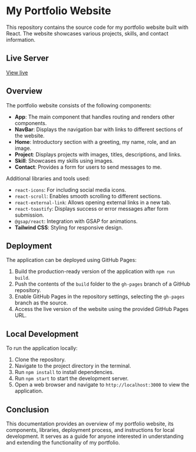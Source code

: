 # My Portfolio Website

This repository contains the source code for my portfolio website built with React. The website showcases various projects, skills, and contact information.

## Live Server
[View live](https://akilraj-1153.github.io/Akilraj-N-Portfolio/)

## Overview

The portfolio website consists of the following components:

- **App**: The main component that handles routing and renders other components.
- **NavBar**: Displays the navigation bar with links to different sections of the website.
- **Home**: Introductory section with a greeting, my name, role, and an image.
- **Project**: Displays projects with images, titles, descriptions, and links.
- **Skill**: Showcases my skills using images.
- **Contact**: Provides a form for users to send messages to me.

Additional libraries and tools used:

- `react-icons`: For including social media icons.
- `react-scroll`: Enables smooth scrolling to different sections.
- `react-external-link`: Allows opening external links in a new tab.
- `react-toastify`: Displays success or error messages after form submission.
- `@gsap/react`: Integration with GSAP for animations.
- **Tailwind CSS**: Styling for responsive design.

## Deployment

The application can be deployed using GitHub Pages:

1. Build the production-ready version of the application with `npm run build`.
2. Push the contents of the `build` folder to the `gh-pages` branch of a GitHub repository.
3. Enable GitHub Pages in the repository settings, selecting the `gh-pages` branch as the source.
4. Access the live version of the website using the provided GitHub Pages URL.

## Local Development

To run the application locally:

1. Clone the repository.
2. Navigate to the project directory in the terminal.
3. Run `npm install` to install dependencies.
4. Run `npm start` to start the development server.
5. Open a web browser and navigate to `http://localhost:3000` to view the application.

## Conclusion

This documentation provides an overview of my portfolio website, its components, libraries, deployment process, and instructions for local development. It serves as a guide for anyone interested in understanding and extending the functionality of my portfolio.
